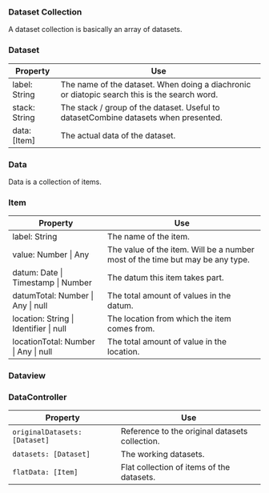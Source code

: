 

### Dataset Collection

A dataset collection is basically an array of datasets.



### Dataset

| Property | Use |
| ---- | ----- |
| label: String | The name of the dataset. When doing a diachronic or diatopic search this is the search word. |
| stack: String | The stack / group of the dataset. Useful to datasetCombine datasets when presented. |
| data: [Item] | The actual data of the dataset. |



### Data

Data is a collection of items.



### Item

| Property | Use |
| ---- | ----- |
| label: String | The name of the item. |
| value: Number \| Any | The value of the item. Will be a number most of the time but may be any type. |
| datum: Date \| Timestamp \| Number | The datum this item takes part. |
| datumTotal: Number \| Any \| null | The total amount of values in the datum. |
| location: String \| Identifier \| null | The location from which the item comes from. |
| locationTotal: Number \| Any \| null | The total amount of value in the location. |



### Dataview



### DataController

| Property                          | Use                                            |
| --------------------------------- | ---------------------------------------------- |
| ```originalDatasets: [Dataset]``` | Reference to the original datasets collection. |
| ```datasets: [Dataset]```         | The working datasets.                          |
| ```flatData: [Item]```            | Flat collection of items of the datasets.      |

